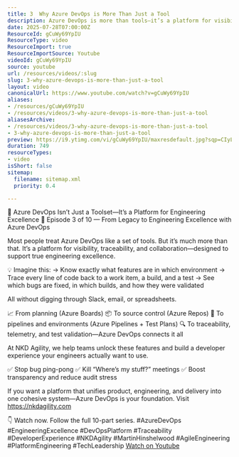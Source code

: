 ```yaml
---
title: 3  Why Azure DevOps is More Than Just a Tool
description: Azure DevOps is more than tools—it’s a platform for visibility, traceability, and collaboration, driving true engineering excellence. Watch now!
date: 2025-07-28T07:00:00Z
ResourceId: gCuWy69YpIU
ResourceType: video
ResourceImport: true
ResourceImportSource: Youtube
videoId: gCuWy69YpIU
source: youtube
url: /resources/videos/:slug
slug: 3-why-azure-devops-is-more-than-just-a-tool
layout: video
canonicalUrl: https://www.youtube.com/watch?v=gCuWy69YpIU
aliases:
- /resources/gCuWy69YpIU
- /resources/videos/3-why-azure-devops-is-more-than-just-a-tool
aliasesArchive:
- /resources/videos/3-why-azure-devops-is-more-than-just-a-tool
- 3-why-azure-devops-is-more-than-just-a-tool
preview: https://i9.ytimg.com/vi/gCuWy69YpIU/maxresdefault.jpg?sqp=CIyL2sMG&rs=AOn4CLD1OdI4d54mGeR4EMbmP509M9nS4w
duration: 749
resourceTypes:
- video
isShort: false
sitemap:
  filename: sitemap.xml
  priority: 0.4

---
```

 🧩 Azure DevOps Isn’t Just a Toolset—It’s a Platform for Engineering Excellence
🎥 Episode 3 of 10 — From Legacy to Engineering Excellence with Azure DevOps

Most people treat Azure DevOps like a set of tools.
But it’s much more than that.
It’s a platform for visibility, traceability, and collaboration—designed to support true engineering excellence.

💡 Imagine this:
→ Know exactly what features are in which environment
→ Trace every line of code back to a work item, a build, and a test
→ See which bugs are fixed, in which builds, and how they were validated

All without digging through Slack, email, or spreadsheets.

📈 From planning (Azure Boards)
📦 To source control (Azure Repos)
🚀 To pipelines and environments (Azure Pipelines + Test Plans)
🔍 To traceability, telemetry, and test validation—Azure DevOps connects it all

At NKD Agility, we help teams unlock these features and build a developer experience your engineers actually want to use.

✅ Stop bug ping-pong
✅ Kill “Where’s my stuff?” meetings
✅ Boost transparency and reduce audit stress

If you want a platform that unifies product, engineering, and delivery into one cohesive system—Azure DevOps is your foundation. Visit https://nkdagility.com

👇 Watch now. Follow the full 10-part series. 
#AzureDevOps #EngineeringExcellence #DevOpsPlatform #Traceability #DeveloperExperience #NKDAgility #MartinHinshelwood #AgileEngineering #PlatformEngineering #TechLeadership 
 [Watch on Youtube](https://www.youtube.com/watch?v=gCuWy69YpIU)
